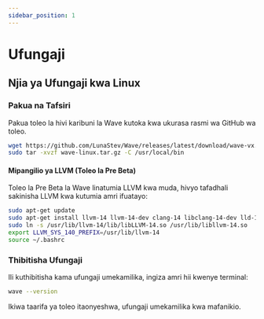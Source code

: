 ```yaml
---
sidebar_position: 1
---
```


# Ufungaji

## Njia ya Ufungaji kwa Linux

### Pakua na Tafsiri
Pakua toleo la hivi karibuni la Wave kutoka kwa ukurasa rasmi wa GitHub wa toleo.

```bash
wget https://github.com/LunaStev/Wave/releases/latest/download/wave-vx.x.x-linux.tar.gz
sudo tar -xvzf wave-linux.tar.gz -C /usr/local/bin
```

#### Mipangilio ya LLVM (Toleo la Pre Beta)
Toleo la Pre Beta la Wave linatumia LLVM kwa muda, hivyo tafadhali sakinisha LLVM kwa kutumia amri ifuatayo:

```bash
sudo apt-get update
sudo apt-get install llvm-14 llvm-14-dev clang-14 libclang-14-dev lld-14 clang
sudo ln -s /usr/lib/llvm-14/lib/libLLVM-14.so /usr/lib/libllvm-14.so
export LLVM_SYS_140_PREFIX=/usr/lib/llvm-14
source ~/.bashrc
```

### Thibitisha Ufungaji
Ili kuthibitisha kama ufungaji umekamilika, ingiza amri hii kwenye terminal:

```bash
wave --version
```

Ikiwa taarifa ya toleo itaonyeshwa, ufungaji umekamilika kwa mafanikio.